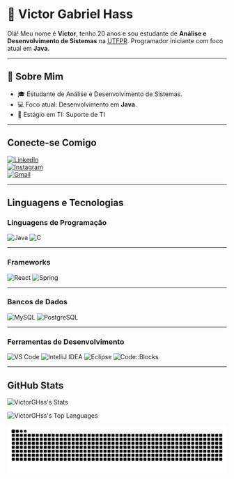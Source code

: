 # 👋 Victor Gabriel Hass

Olá! Meu nome é **Victor**, tenho 20 anos e sou estudante de **Análise e Desenvolvimento de Sistemas** na [UTFPR](https://www.utfpr.edu.br/). Programador iniciante com foco atual em **Java**.

---

## 🌟 Sobre Mim

- 🎓 Estudante de Análise e Desenvolvimento de Sistemas.
- 💻 Foco atual: Desenvolvimento em **Java**.
- 🏢 Estágio em TI: Suporte de TI

---

## Conecte-se Comigo

[![LinkedIn](https://img.shields.io/badge/LinkedIn-0077B5?style=for-the-badge&logo=linkedin&logoColor=white)](https://www.linkedin.com/in/victor-gabriel-hass-05a291336/)  
[![Instagram](https://img.shields.io/badge/-Instagram-%23E4405F?style=for-the-badge&logo=instagram&logoColor=white)](https://www.instagram.com/vitokkj_/)  
[![Gmail](https://img.shields.io/badge/Gmail-333333?style=for-the-badge&logo=gmail&logoColor=red)](mailto:vg.hss0101@gmail.com)

---

## Linguagens e Tecnologias

### Linguagens de Programação
<div>
<img src="https://img.shields.io/badge/java-%23ED8B00.svg?style=for-the-badge&logo=openjdk&logoColor=white" alt="Java" />
<img src="https://img.shields.io/badge/C-00599C?style=for-the-badge&logo=c&logoColor=white" alt="C" />
</div>

---

###  Frameworks
<div>
<img src="https://img.shields.io/badge/React-20232A?style=for-the-badge&logo=react&logoColor=61DAFB" alt="React" />
<img src="https://img.shields.io/badge/spring-%236DB33F.svg?style=for-the-badge&logo=spring&logoColor=white" alt="Spring" />
</div>

---

###  Bancos de Dados
<div>
<img src="https://img.shields.io/badge/MySQL-00000F?style=for-the-badge&logo=mysql&logoColor=white" alt="MySQL" />
<img src="https://img.shields.io/badge/PostgreSQL-316192?style=for-the-badge&logo=postgresql&logoColor=white" alt="PostgreSQL" />
</div>

---

###  Ferramentas de Desenvolvimento
<div>
<img src="https://img.shields.io/badge/Visual_Studio_Code-5C2D91?style=for-the-badge&logo=visual%20studio%20code&logoColor=white" alt="VS Code" />
<img src="https://img.shields.io/badge/IntelliJ_IDEA-000000?style=for-the-badge&logo=intellij%20idea&logoColor=white" alt="IntelliJ IDEA" />
<img src="https://img.shields.io/badge/Eclipse-FE7A16?style=for-the-badge&logo=eclipse&logoColor=white" alt="Eclipse" />
<img src="https://img.shields.io/badge/Code::Blocks-23FA0F00?style=for-the-badge&logo=codeblocks&logoColor=white" alt="Code::Blocks" />
</div>

---

## GitHub Stats

![VictorGHss's Stats](https://github-readme-stats.vercel.app/api?username=VictorGHss&theme=tokyonight&show_icons=true&hide_border=true&count_private=true)

![VictorGHss's Top Languages](https://github-readme-stats.vercel.app/api/top-langs/?username=VictorGHss&theme=tokyonight&show_icons=true&hide_border=true&layout=compact&count_private=true)

<picture>
  <source media="(prefers-color-scheme: dark)" srcset="https://raw.githubusercontent.com/VictorGHss/VictorGHss/output/github-contribution-grid-snake-dark.svg">
  <source media="(prefers-color-scheme: light)" srcset="https://raw.githubusercontent.com/VictorGHss/VictorGHss/output/github-contribution-grid-snake.svg">
  <img alt="github contribution grid snake animation" src="https://raw.githubusercontent.com/VictorGHss/VictorGHss/output/github-contribution-grid-snake.svg">
</picture>
